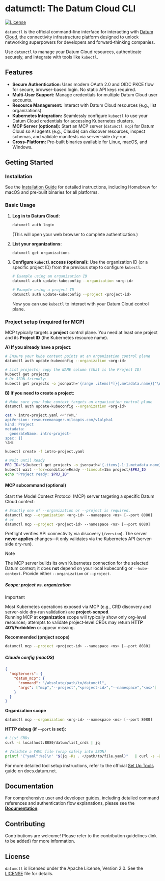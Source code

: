 # datumctl: The Datum Cloud CLI

[![License](https://img.shields.io/badge/License-Apache_2.0-blue.svg)](https://opensource.org/licenses/Apache-2.0)

`datumctl` is the official command-line interface for interacting with [Datum Cloud](https://www.datum.net), the connectivity infrastructure platform designed to unlock networking superpowers for developers and forward-thinking companies.

Use `datumctl` to manage your Datum Cloud resources, authenticate securely, and integrate with tools like `kubectl`.

## Features

*   **Secure Authentication:** Uses modern OAuth 2.0 and OIDC PKCE flow for secure, browser-based login. No static API keys required.
*   **Multi-User Support:** Manage credentials for multiple Datum Cloud user accounts.
*   **Resource Management:** Interact with Datum Cloud resources (e.g., list organizations).
*   **Kubernetes Integration:** Seamlessly configure `kubectl` to use your Datum Cloud credentials for accessing Kubernetes clusters.
*   **MCP Server (optional):** Start an MCP server (`datumctl mcp`) for Datum Cloud so AI agents (e.g., Claude) can discover resources, inspect schemas, and validate manifests via server-side dry-run.
*   **Cross-Platform:** Pre-built binaries available for Linux, macOS, and Windows.

## Getting Started

### Installation

See the [Installation Guide](./docs/user/installation.md) for detailed instructions, including Homebrew for macOS and pre-built binaries for all platforms.

### Basic Usage

1.  **Log in to Datum Cloud:**
    ```bash
    datumctl auth login
    ```
    (This will open your web browser to complete authentication.)

2.  **List your organizations:**
    ```bash
    datumctl get organizations
    ```

3.  **Configure `kubectl` access (optional):**
    Use the organization ID (or a specific project ID) from the previous step
    to configure `kubectl`.
    ```bash
    # Example using an organization ID
    datumctl auth update-kubeconfig --organization <org-id>

    # Example using a project ID
    datumctl auth update-kubeconfig --project <project-id>
    ```
    Now you can use `kubectl` to interact with your Datum Cloud control plane.

### Project setup (required for MCP)

MCP typically targets a **project** control plane. You need at least one project and its **Project ID** (the Kubernetes resource name).

**A) If you already have a project:**
```bash
# Ensure your kube context points at an organization control plane
datumctl auth update-kubeconfig --organization <org-id>

# List projects; copy the NAME column (that is the Project ID)
kubectl get projects
# Or JSON-friendly:
kubectl get projects -o jsonpath='{range .items[*]}{.metadata.name}{"\n"}{end}'
```

**B) If you need to create a project:**
```bash
# Make sure your kube context targets an organization control plane
datumctl auth update-kubeconfig --organization <org-id>

cat > intro-project.yaml <<'YAML'
apiVersion: resourcemanager.miloapis.com/v1alpha1
kind: Project
metadata:
  generateName: intro-project-
spec: {}
YAML

kubectl create -f intro-project.yaml

# Wait until Ready
PRJ_ID="$(kubectl get projects -o jsonpath='{.items[-1:].metadata.name}')"
kubectl wait --for=condition=Ready --timeout=15m project/$PRJ_ID
echo "Project ready: $PRJ_ID"
```

#### MCP subcommand (optional)

Start the Model Context Protocol (MCP) server targeting a specific Datum Cloud context:
```bash
# Exactly one of --organization or --project is required.
datumctl mcp --organization <org-id> --namespace <ns> [--port 8080]
# or
datumctl mcp --project <project-id> --namespace <ns> [--port 8080]
```
Preflight verifies API connectivity via discovery (`/version`). The server **never applies** changes—it only validates via the Kubernetes API (server-side dry-run).

> [!NOTE]
> The MCP server builds its own Kubernetes connection for the selected Datum context; it does **not** depend on your local kubeconfig or `--kube-context`. Provide either `--organization` or `--project`.

##### Scope: project vs. organization

> [!IMPORTANT]
> Most Kubernetes operations exposed via MCP (e.g., CRD discovery and server-side dry-run validation) are **project-scoped**.  
> Running MCP at **organization** scope will typically show only org-level resources; attempts to validate project-level CRDs may return **HTTP 401/Forbidden** or appear missing.

**Recommended (project scope)**
```bash
datumctl mcp --project <project-id> --namespace <ns> [--port 8080]
```

##### Claude config (macOS)
```json
{
  "mcpServers": {
    "datum_mcp": {
      "command": "/absolute/path/to/datumctl",
      "args": ["mcp","--project","<project-id>","--namespace","<ns>"]
    }
  }
}
```

**Organization scope**
```bash
datumctl mcp --organization <org-id> --namespace <ns> [--port 8080]
```

**HTTP debug (if `--port` is set):**
```bash
# List CRDs
curl -s localhost:8080/datum/list_crds | jq

# Validate a YAML file (wrap safely into JSON)
printf '{"yaml":%s}\n' "$(jq -Rs . </path/to/file.yaml)"   | curl -s -X POST localhost:8080/datum/validate_yaml       -H 'Content-Type: application/json' -d @- | jq
```

For more detailed tool setup instructions, refer to the official
[Set Up Tools](https://docs.datum.net/docs/tasks/tools/) guide on docs.datum.net.

## Documentation

For comprehensive user and developer guides, including detailed command references and authentication flow explanations, please see the [**Documentation**](./docs/README.md).

## Contributing

Contributions are welcome! Please refer to the contribution guidelines (link to be added) for more information.

## License

`datumctl` is licensed under the Apache License, Version 2.0. See the [LICENSE](./LICENSE) file for details.
